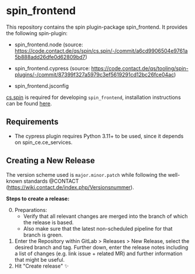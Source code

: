 # spin_frontend

This repository contains the spin plugin-package spin_frontend. It provides the
following spin-plugin:

-   spin_frontend.node (source:
    https://code.contact.de/qs/spin/cs.spin/-/commit/a6cd9906504e9761a5b888add26dfe0d62809bd7)
-   spin_frontend.cypress (source:
    https://code.contact.de/qs/tooling/spin-plugins/-/commit/87399f327a5979c3ef5619291cd12bc26fce04ac)

-   spin_frontend.jsconfig

[cs.spin](https://code.contact.de/qs/spin/cs.spin) is required for developing
`spin_frontend`, installation instructions can be found
[here](http://qs.pages.contact.de/spin/cs.spin/installation.html).

## Requirements

-   The cypress plugin requires Python 3.11+ to be used, since it depends on
    spin_ce.ce_services.

## Creating a New Release

The version scheme used is `major.minor.patch` while following the well-known
standards @CONTACT (https://wiki.contact.de/index.php/Versionsnummer).

**Steps to create a release:**

0. Preparations:
    - Verify that all relevant changes are merged into the branch of which the
      release is based.
    - Also make sure that the latest non-scheduled pipeline for that branch is
      green.
1. Enter the Repository within GitLab > Releases > New Release, select the
   desired branch and tag. Further down, enter the release notes including a
   list of changes (e.g. link issue + related MR) and further information that
   might be useful.
2. Hit "Create release" ✨
